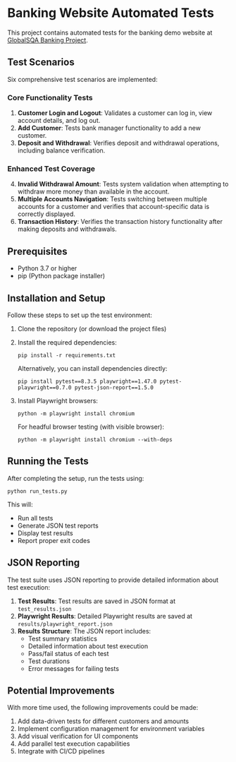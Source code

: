 # Banking Website Automated Tests

This project contains automated tests for the banking demo website at [GlobalSQA Banking Project](https://www.globalsqa.com/angularJs-protractor/BankingProject/#/login).

## Test Scenarios

Six comprehensive test scenarios are implemented:

### Core Functionality Tests
1. **Customer Login and Logout**: Validates a customer can log in, view account details, and log out.
2. **Add Customer**: Tests bank manager functionality to add a new customer.
3. **Deposit and Withdrawal**: Verifies deposit and withdrawal operations, including balance verification.

### Enhanced Test Coverage
4. **Invalid Withdrawal Amount**: Tests system validation when attempting to withdraw more money than available in the account.
5. **Multiple Accounts Navigation**: Tests switching between multiple accounts for a customer and verifies that account-specific data is correctly displayed.
6. **Transaction History**: Verifies the transaction history functionality after making deposits and withdrawals.

## Prerequisites

- Python 3.7 or higher
- pip (Python package installer)

## Installation and Setup

Follow these steps to set up the test environment:

1. Clone the repository (or download the project files)

2. Install the required dependencies:
   ```
   pip install -r requirements.txt
   ```
   
   Alternatively, you can install dependencies directly:
   ```
   pip install pytest==8.3.5 playwright==1.47.0 pytest-playwright==0.7.0 pytest-json-report==1.5.0
   ```

3. Install Playwright browsers:
   ```
   python -m playwright install chromium
   ```
   
   For headful browser testing (with visible browser):
   ```
   python -m playwright install chromium --with-deps
   ```

## Running the Tests

After completing the setup, run the tests using:

```
python run_tests.py
```

This will:
- Run all tests
- Generate JSON test reports
- Display test results
- Report proper exit codes

## JSON Reporting

The test suite uses JSON reporting to provide detailed information about test execution:

1. **Test Results**: Test results are saved in JSON format at `test_results.json`
2. **Playwright Results**: Detailed Playwright results are saved at `results/playwright_report.json`
3. **Results Structure**: The JSON report includes:
   - Test summary statistics
   - Detailed information about test execution
   - Pass/fail status of each test
   - Test durations
   - Error messages for failing tests

## Potential Improvements

With more time used, the following improvements could be made:

1. Add data-driven tests for different customers and amounts
2. Implement configuration management for environment variables
3. Add visual verification for UI components
4. Add parallel test execution capabilities
5. Integrate with CI/CD pipelines
